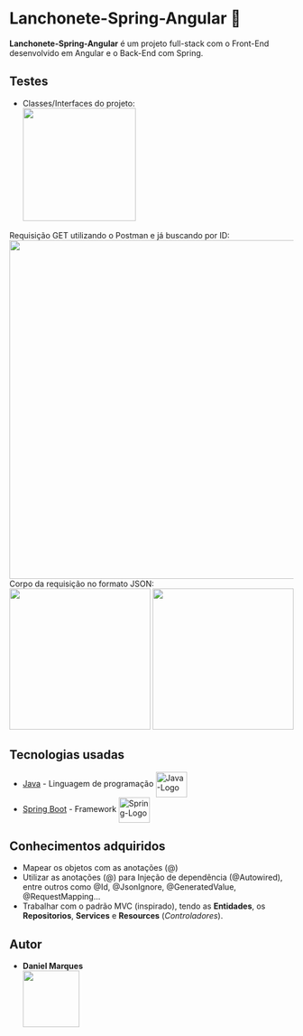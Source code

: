 # Lanchonete-Spring-Angular 🚀
**Lanchonete-Spring-Angular** é um projeto full-stack com o Front-End desenvolvido em Angular e o Back-End com Spring.

## Testes<br>
* Classes/Interfaces do projeto:<br>
  <img width="200"   src="https://user-images.githubusercontent.com/100451032/202532004-4f1ab7ca-ef24-430c-a4cd-b7b66f3deb22.png" /><br>
  
 Requisição GET utilizando o Postman e já buscando por ID:<br>
<img width="600"   src="https://user-images.githubusercontent.com/100451032/202533482-f9fb4253-c083-41a3-8453-2cdadc8b381c.png" /><br>
Corpo da requisição no formato JSON:<br>
<img width="250"   src="https://user-images.githubusercontent.com/100451032/202556279-aa1807df-69d2-44bb-a460-7f69696bd402.png" />
<img width="250"   src="https://user-images.githubusercontent.com/100451032/202533415-2d375c4c-bfa9-475d-be7e-051baba7cfb9.png" />
  
## Tecnologias usadas
* [Java](https://www.oracle.com/java/technologies/downloads/#jdk18-windows) - Linguagem de programação <img align="center" alt="Java-Logo" height="45" width="55" src="https://cdn.jsdelivr.net/gh/devicons/devicon/icons/java/java-original-wordmark.svg"/>
* [Spring Boot](https://spring.io) - Framework <img align="center" alt="Spring-Logo" height="45" width="55" src="https://cdn.jsdelivr.net/gh/devicons/devicon/icons/spring/spring-original-wordmark.svg" />
          
          


## Conhecimentos adquiridos <br>
 * Mapear os objetos com as anotações (@)
 * Utilizar as anotações (@) para Injeção de dependência (@Autowired), entre outros como @Id, @JsonIgnore, @GeneratedValue, @RequestMapping...
 * Trabalhar com o padrão MVC (inspirado), tendo as **Entidades**, os **Repositorios**, **Services** e **Resources** (*Controladores*).

## Autor
* **Daniel Marques** <br>
   <img width="100"   src="https://user-images.githubusercontent.com/100451032/202554595-952aeb12-eeff-4c0c-9ffe-f4bdc752eee5.jpg" />
